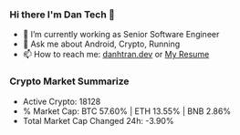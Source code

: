 ### Hi there I'm Dan Tech 👋

- 🔭 I’m currently working as Senior Software Engineer
- 💬 Ask me about Android, Crypto, Running 
- 📫 How to reach me: <a href="https://danhtran.dev" target="_blank">danhtran.dev</a> or <a href="Dan-Resume.pdf" target="_blank">My Resume</a>

### Crypto Market Summarize
- Active Crypto: 18128
- % Market Cap: BTC 57.60% | ETH 13.55% | BNB 2.86%
- Total Market Cap Changed 24h: -3.90%
